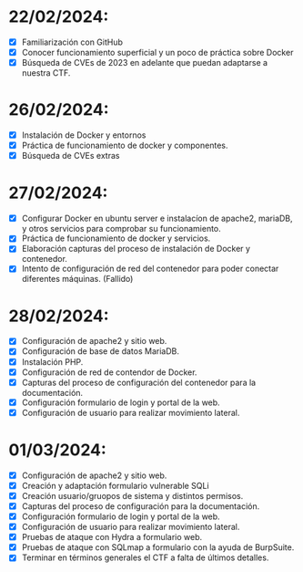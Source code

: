 # 22/02/2024:

- [x] Familiarización con GitHub
- [x] Conocer funcionamiento superficial y un poco de práctica sobre Docker
- [x] Búsqueda de CVEs de 2023 en adelante que puedan adaptarse a nuestra CTF.

# 26/02/2024:

- [x] Instalación de Docker y entornos
- [x] Práctica de funcionamiento de docker y componentes.
- [x] Búsqueda de CVEs extras

# 27/02/2024:

- [x] Configurar Docker en ubuntu server e instalacíon de apache2, mariaDB, y otros servicios para comprobar su funcionamiento. 
- [x] Práctica de funcionamiento de docker y servicios.
- [x] Elaboración capturas del proceso de instalación de Docker y contenedor.
- [x] Intento de configuración de red del contenedor para poder conectar diferentes máquinas. (Fallido)

# 28/02/2024:
 
- [x] Configuración de apache2 y sitio web.
- [x] Configuración de base de datos MariaDB.
- [x] Instalación PHP.
- [x] Configuración de red de contendor de Docker.
- [x] Capturas del proceso de configuración del contenedor para la documentación.
- [x] Configuración formulario de login y portal de la web.
- [x] Configuración de usuario para realizar movimiento lateral.

# 01/03/2024:
 
- [x] Configuración de apache2 y sitio web.
- [x] Creación y adaptación formulario vulnerable SQLi 
- [x] Creación usuario/gruopos de sistema y distintos permisos.
- [x] Capturas del proceso de configuración para la documentación.
- [x] Configuración formulario de login y portal de la web.
- [x] Configuración de usuario para realizar movimiento lateral.
- [x] Pruebas de ataque con Hydra a formulario web.
- [x] Pruebas de ataque con SQLmap a formulario con la ayuda de BurpSuite.
- [x] Terminar en términos generales el CTF a falta de últimos detalles.
